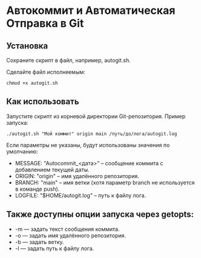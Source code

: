 # Автокоммит и Автоматическая Отправка в Git

## Установка

Сохраните скрипт в файл, например, autogit.sh.

Сделайте файл исполняемым:
```
chmod +x autogit.sh
```
## Как использовать
Запустите скрипт из корневой директории Git-репозитория. Пример запуска:
```
./autogit.sh "Мой коммит" origin main /путь/до/лога/autogit.log
```

Если параметры не указаны, будут использованы значения по умолчанию:

- MESSAGE: "Autocommit_<дата>" – сообщение коммита с добавлением текущей даты.
- ORIGIN: "origin" – имя удалённого репозитория.
- BRANCH: "main" – имя ветки (хотя параметр branch не используется в команде push).
- LOGFILE: "$HOME/autogit.log" – путь к файлу лога.

## Также доступны опции запуска через getopts:

- -m — задать текст сообщения коммита.
- -o — задать имя удалённого репозитория.
- -b — задать ветку.
- -l — задать путь к файлу лога.
